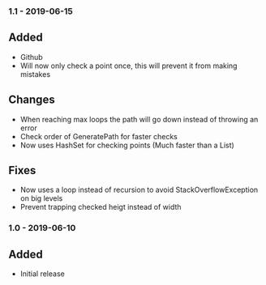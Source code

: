 ### 1.1 - 2019-06-15
## Added
- Github
- Will now only check a point once, this will prevent it from making mistakes

## Changes
- When reaching max loops the path will go down instead of throwing an error
- Check order of GeneratePath for faster checks
- Now uses HashSet for checking points (Much faster than a List)

## Fixes
- Now uses a loop instead of recursion to avoid StackOverflowException on big levels
- Prevent trapping checked heigt instead of width

### 1.0 - 2019-06-10
## Added
- Initial release
